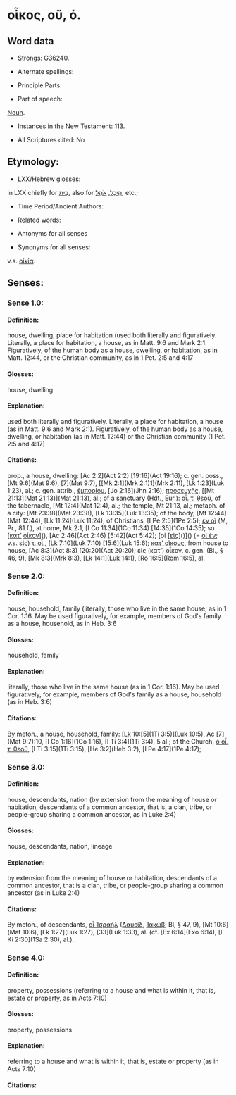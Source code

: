 # οἶκος, οῦ, ὁ.

<!-- Status: S2=NeedsReview -->
<!-- Lexica used for edits: BDAG, FFM, LN, A-S -->

## Word data

* Strongs: G36240.

* Alternate spellings:



* Principle Parts: 


* Part of speech: 

[Noun](http://ugg.readthedocs.io/en/latest/noun.html).

* Instances in the New Testament: 113.

* All Scriptures cited: No

## Etymology: 


* LXX/Hebrew glosses: 

in LXX chiefly for [בַּיִת](//en-uhl/H1004), also for [הֵיכָל](//en-uhl/H1964), [אֹהֶל](//en-uhl/H0168), etc.;

* Time Period/Ancient Authors: 


* Related words: 

* Antonyms for all senses

* Synonyms for all senses: 

 v.s. [οἰκία]().

## Senses: 


### Sense  1.0: 

#### Definition: 

house, dwelling, place for habitation (used both literally and figuratively.  Literally, a place for habitation, a house, as in Matt. 9:6 and Mark 2:1.  Figuratively, of the human body as a house, dwelling, or habitation, as in Matt. 12:44, or the Christian community, as in 1 Pet. 2:5 and 4:17

#### Glosses: 

house, dwelling 

#### Explanation: 

used both literally and figuratively.  Literally, a place for habitation, a house (as in Matt. 9:6 and Mark 2:1).  Figuratively, of the human body as a house, dwelling, or habitation (as in Matt. 12:44) or the Christian community (1 Pet. 2:5 and 4:17)

#### Citations: 

prop., a house, dwelling: [Ac 2:2](Act 2:2) [19:16](Act 19:16); c. gen. poss., [Mt 9:6](Mat 9:6),  [7](Mat 9:7), [[Mk 2:1](Mrk 2:1)1](Mrk 2:11), [Lk 1:23](Luk 1:23), al.; c. gen. attrib., [ἐμπορίου](), [Jo 2:16](Jhn 2:16); [προσευχῆς](), [[Mt 21:13](Mat 21:13)](Mat 21:13), al.; of a sanctuary (Hdt., Eur.): [οἶ. τ. θεοῦ](), of the tabernacle, [Mt 12:4](Mat 12:4), al.; the temple, Mt 21:13, al.; metaph. of a city: [Mt 23:38](Mat 23:38), [Lk 13:35](Luk 13:35); of the body, [Mt 12:44](Mat 12:44), [Lk 11:24](Luk 11:24); of Christians, [I Pe 2:5](1Pe 2:5); [ἐν οἴ]() (M, Pr., 81 f.), at home, Mk 2:1, [I Co 11:34](1Co 11:34) [14:35](1Co 14:35); so [[κατ’]() [οἶκον]()](), [Ac 2:46](Act 2:46) [5:42](Act 5:42); [οἱ [[εἰς]()]()]() (= [οἱ ἐν](); v.s. εἰς) [τ. οἶ.](), [Lk 7:10](Luk 7:10) [15:6](Luk 15:6); [κατ’ οἴκους](), from house to house, [Ac 8:3](Act 8:3) [20:20](Act 20:20); εἰς (κατ’) οἶκον, c. gen. (Bl., § 46, 9), [Mk 8:3](Mrk 8:3), [Lk 14:1](Luk 14:1), [Ro 16:5](Rom 16:5), al.

### Sense  2.0: 

#### Definition: 

house, household, family (literally, those who live in the same house, as in 1 Cor. 1:16.  May be used figuratively, for example, members of God's family as a house, household, as in Heb. 3:6

#### Glosses: 

household, family

#### Explanation: 

literally, those who live in the same house (as in 1 Cor. 1:16).  May be used figuratively, for example, members of God's family as a house, household (as in Heb. 3:6)

#### Citations: 

By meton., a house, household, family: [Lk 10:[5](1Ti 3:5)](Luk 10:5), Ac [7](Mat 9:7):10, [I Co 1:16](1Co 1:16), [I Ti 3:4](1Ti 3:4), 5 al.; of the Church, [ὁ οἶ. τ. θεοῦ](), [I Ti 3:15](1Ti 3:15), [He 3:2](Heb 3:2), [I Pe 4:17](1Pe 4:17);

### Sense  3.0: 

#### Definition: 

house, descendants, nation (by extension from the meaning of house or habitation, descendants of a common ancestor, that is, a clan, tribe, or people-group sharing a common ancestor, as in Luke 2:4)

#### Glosses: 

house, descendants, nation, lineage

#### Explanation: 

by extension from the meaning of house or habitation, descendants of a common ancestor, that is a clan, tribe, or people-group sharing a common ancestor (as in Luke 2:4)

#### Citations: 

By meton., of descendants, [οἶ Ἰσραήλ]() ([Δαυείδ](), [Ἰακώβ](); Bl, § 47, 9), [Mt 10:6](Mat 10:6), [Lk 1:27](Luk 1:27), [33](Luk 1:33), al. (cf. [Ex 6:14](Exo 6:14), [I Ki 2:30](1Sa 2:30), al.).

### Sense  4.0: 

#### Definition: 

property, possessions (referring to a house and what is within it, that is, estate or property, as in Acts 7:10)

#### Glosses: 

property, possessions

#### Explanation: 

referring to a house and what is within it, that is, estate or property (as in Acts 7:10)

#### Citations: 